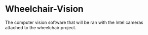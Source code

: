 # Wheelchair-Vision
The computer vision software that will be ran with the Intel cameras attached to the wheelchair project.
